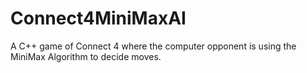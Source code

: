 # Connect4MiniMaxAI
A C++ game of Connect 4 where the computer opponent is using the MiniMax Algorithm to decide moves.
